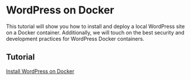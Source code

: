 # WordPress on Docker

This tutorial will show you how to install and deploy a local WordPress site on a Docker container. Additionally, we will touch on the best security and development practices for WordPress Docker containers.

## Tutorial

[Install WordPress on Docker](https://www.hostinger.co.uk/tutorials/run-docker-wordpress#:~:text=Docker%20is%20an%20excellent%20containerization,efficiency%20of%20your%20system%20resources.)

